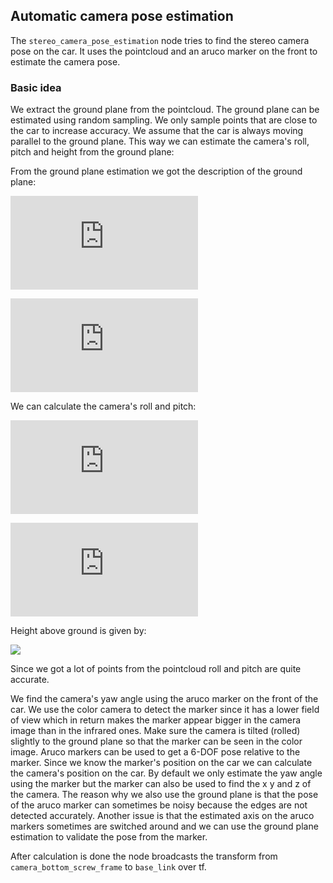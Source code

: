 ## Automatic camera pose estimation
The `stereo_camera_pose_estimation` node tries to find the stereo camera pose on the car. It uses the pointcloud and an aruco marker on the front to estimate the camera pose.

### Basic idea
We extract the ground plane from the pointcloud. The ground plane can be estimated using random sampling. We only sample points that are close to the car to increase accuracy. We assume that the car is always moving parallel to the ground plane. This way we can estimate the camera's roll, pitch and height from the ground plane:

From the ground plane estimation we got the description of the ground plane:

![](https://latex.codecogs.com/gif.latex?ax&space;&plus;&space;by&space;&plus;&space;cz&space;&plus;&space;d&space;=&space;0)

![](https://latex.codecogs.com/gif.latex?s%20%3D%20%5Cleft%20%28%20%5Cbegin%7Barray%7D%7Bc%7D%20a%20%5C%5C%20b%20%5C%5C%20c%20%5Cend%7Barray%7D%20%5Cright%29%20%5Cfrac%7B1%7D%7Bd%7D)

We can calculate the camera's roll and pitch:

![](https://latex.codecogs.com/gif.latex?pitch&space;=&space;atan2(s_1,&space;s_3))

![](https://latex.codecogs.com/gif.latex?roll&space;=&space;atan2(s_2,&space;s_3))

Height above ground is given by:

![](https://latex.codecogs.com/gif.latex?z&space;=&space;\frac{1}{|s|})

Since we got a lot of points from the pointcloud roll and pitch are quite accurate.

We find the camera's yaw angle using the aruco marker on the front of the car. We use the color camera to detect the marker since it has a lower field of view which in return makes the marker appear bigger in the camera image than in the infrared ones. Make sure the camera is tilted (rolled) slightly to the ground plane so that the marker can be seen in the color image. Aruco markers can be used to get a 6-DOF pose relative to the marker. Since we know the marker's position on the car we can calculate the camera's position on the car. By default we only estimate the yaw angle using the marker but the marker can also be used to find the x y and z of the camera. The reason why we also use the ground plane is that the pose of the aruco marker can sometimes be noisy because the edges are not detected accurately. Another issue is that the estimated axis on the aruco markers sometimes are switched around and we can use the ground plane estimation to validate the pose from the marker.

After calculation is done the node broadcasts the transform from `camera_bottom_screw_frame` to `base_link` over tf.